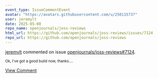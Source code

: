 ```yaml
---
event_type: IssueCommentEvent
avatar: "https://avatars.githubusercontent.com/u/25011573?"
user: jeremylt
date: 2025-05-08
repo_name: openjournals/joss-reviews
html_url: https://github.com/openjournals/joss-reviews/issues/7124
repo_url: https://github.com/openjournals/joss-reviews
---
```


<a href='https://github.com/jeremylt' target='_blank'>jeremylt</a> commented on issue <a href='https://github.com/openjournals/joss-reviews/issues/7124' target='_blank'>openjournals/joss-reviews#7124</a>.

<small>Ok, I've got a good build now, thanks....</small>

<a href='https://github.com/openjournals/joss-reviews/issues/7124' target='_blank'>View Comment</a>